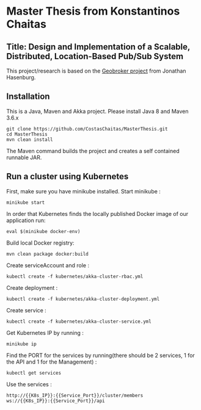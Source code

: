 # Master Thesis from Konstantinos Chaitas
 
## Title: Design and Implementation of a Scalable, Distributed, Location-Based Pub/Sub System

This project/research is based on the [Geobroker project](https://github.com/MoeweX/geobroker) from Jonathan Hasenburg.

## Installation

This is a Java, Maven and Akka project. Please install Java 8 and Maven 3.6.x

```
git clone https://github.com/CostasChaitas/MasterThesis.git
cd MasterThesis
mvn clean install
```
The Maven command builds the project and creates a self contained runnable JAR.


## Run a cluster using Kubernetes

First, make sure you have minikube installed. Start minikube : 
```
minikube start
```
In order that Kubernetes finds the locally published Docker image of our application run:
```
eval $(minikube docker-env)
```
Build local Docker registry:
```
mvn clean package docker:build
```
Create serviceAccount and role :
```
kubectl create -f kubernetes/akka-cluster-rbac.yml
```
Create deployment :
```
kubectl create -f kubernetes/akka-cluster-deployment.yml
```
Create service : 
```
kubectl create -f kubernetes/akka-cluster-service.yml
```
Get Kubernetes IP by running : 
```
minikube ip
```
Find the PORT for the services by running(there should be 2 services, 1 for the API and 1 for the Management) : 
```
kubectl get services
```
Use the services :
```
http://{{K8s_IP}}:{{Service_Port}}/cluster/members
ws://{{K8s_IP}}:{{Service_Port}}/api
```









